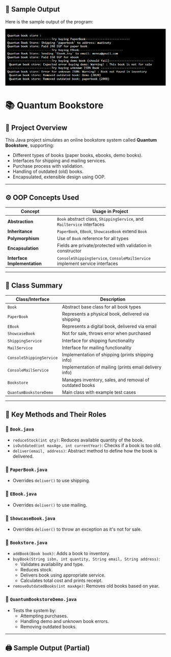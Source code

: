 ## 🧪 Sample Output

Here is the sample output of the program:

![Sample Output](images/output.png)

# 📚 Quantum Bookstore

## 📌 Project Overview

This Java project simulates an online bookstore system called **Quantum Bookstore**, supporting:

- Different types of books (paper books, ebooks, demo books).
- Interfaces for shipping and mailing services.
- Purchase process with validation.
- Handling of outdated (old) books.
- Encapsulated, extensible design using OOP.

---

## ⚙️ OOP Concepts Used

| Concept                  | Usage in Project                                                      |
|--------------------------|-----------------------------------------------------------------------|
| **Abstraction**           | `Book` abstract class, `ShippingService`, and `MailService` interfaces |
| **Inheritance**           | `PaperBook`, `EBook`, `ShowcaseBook` extend `Book`                   |
| **Polymorphism**          | Use of `Book` reference for all types                                |
| **Encapsulation**         | Fields are private/protected with validation in constructor          |
| **Interface Implementation** | `ConsoleShippingService`, `ConsoleMailService` implement service interfaces |

---

## 🧱 Class Summary

| Class/Interface            | Description                                                              |
|----------------------------|--------------------------------------------------------------------------|
| `Book`                     | Abstract base class for all book types                                   |
| `PaperBook`                | Represents a physical book, delivered via shipping                       |
| `EBook`                    | Represents a digital book, delivered via email                           |
| `ShowcaseBook`             | Not for sale, throws error when purchased                                |
| `ShippingService`          | Interface for shipping functionality                                     |
| `MailService`              | Interface for mailing functionality                                      |
| `ConsoleShippingService`   | Implementation of shipping (prints shipping info)                        |
| `ConsoleMailService`       | Implementation of mailing (prints email delivery info)                   |
| `Bookstore`                | Manages inventory, sales, and removal of outdated books                  |
| `QuantumBookstoreDemo`     | Main class with example test cases                                       |

---

## 🧪 Key Methods and Their Roles

### 🔹 `Book.java`
- `reduceStock(int qty)`: Reduces available quantity of the book.
- `isOutdated(int maxAge, int currentYear)`: Checks if a book is too old.
- `deliver(email, address)`: Abstract method to define how the book is delivered.

### 🔹 `PaperBook.java`
- Overrides `deliver()` to use shipping.

### 🔹 `EBook.java`
- Overrides `deliver()` to use mailing.

### 🔹 `ShowcaseBook.java`
- Overrides `deliver()` to throw an exception as it's not for sale.

### 🔹 `Bookstore.java`
- `addBook(Book book)`: Adds a book to inventory.
- `buyBook(String isbn, int quantity, String email, String address)`:
  - Validates availability and type.
  - Reduces stock.
  - Delivers book using appropriate service.
  - Calculates total cost and prints receipt.
- `removeOutdatedBooks(int maxAge)`: Removes old books based on year.

### 🔹 `QuantumBookstoreDemo.java`
- Tests the system by:
  - Attempting purchases.
  - Handling demo and unknown book errors.
  - Removing outdated books.

---

## 🖨️ Sample Output (Partial)

